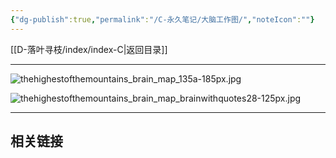 ```yaml
---
{"dg-publish":true,"permalink":"/C-永久笔记/大脑工作图/","noteIcon":""}
---
```



[[D-落叶寻枝/index/index-C\|返回目录]]

---

![thehighestofthemountains_brain_map_135a-185px.jpg](https://media.luckyits.com/obsidian/20231225122105673.jpg)

![thehighestofthemountains_brain_map_brainwithquotes28-125px.jpg](https://media.luckyits.com/obsidian/20231225123148889.jpg)


---  
## 相关链接